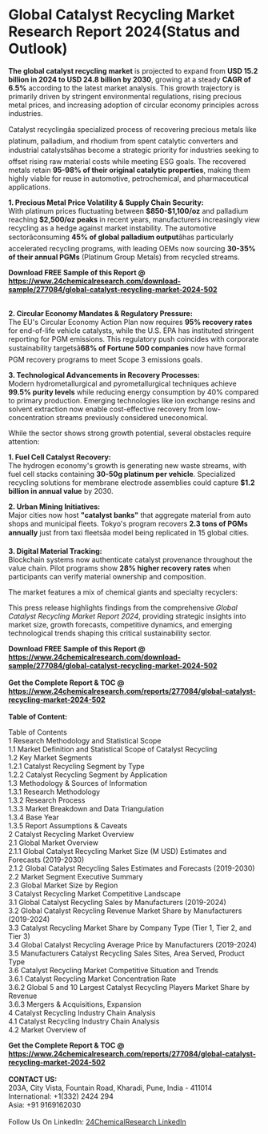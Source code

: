 <h1>Global Catalyst Recycling Market Research Report 2024(Status and Outlook)</h1><p><strong>The global catalyst recycling market</strong> is projected to expand from <strong>USD 15.2 billion in 2024 to USD 24.8 billion by 2030</strong>, growing at a steady <strong>CAGR of 6.5%</strong> according to the latest market analysis. This growth trajectory is primarily driven by stringent environmental regulations, rising precious metal prices, and increasing adoption of circular economy principles across industries.</p><p>Catalyst recyclingâa specialized process of recovering precious metals like platinum, palladium, and rhodium from spent catalytic converters and industrial catalystsâhas become a strategic priority for industries seeking to offset rising raw material costs while meeting ESG goals. The recovered metals retain <strong>95-98% of their original catalytic properties</strong>, making them highly viable for reuse in automotive, petrochemical, and pharmaceutical applications.</p><p><strong>1. Precious Metal Price Volatility &amp; Supply Chain Security:</strong><br>
With platinum prices fluctuating between <strong>$850-$1,100/oz</strong> and palladium reaching <strong>$2,500/oz peaks</strong> in recent years, manufacturers increasingly view recycling as a hedge against market instability. The automotive sectorâconsuming <strong>45% of global palladium output</strong>âhas particularly accelerated recycling programs, with leading OEMs now sourcing <strong>30-35% of their annual PGMs</strong> (Platinum Group Metals) from recycled streams.</p><div><b>Download FREE Sample of this Report @ 
            <a href="https://www.24chemicalresearch.com/download-sample/277084/global-catalyst-recycling-market-2024-502">
            https://www.24chemicalresearch.com/download-sample/277084/global-catalyst-recycling-market-2024-502</a></b></div><br><p><strong>2. Circular Economy Mandates &amp; Regulatory Pressure:</strong><br>
The EU's Circular Economy Action Plan now requires <strong>95% recovery rates</strong> for end-of-life vehicle catalysts, while the U.S. EPA has instituted stringent reporting for PGM emissions. This regulatory push coincides with corporate sustainability targetsâ<strong>68% of Fortune 500 companies</strong> now have formal PGM recovery programs to meet Scope 3 emissions goals.</p><p><strong>3. Technological Advancements in Recovery Processes:</strong><br>
Modern hydrometallurgical and pyrometallurgical techniques achieve <strong>99.5% purity levels</strong> while reducing energy consumption by 40% compared to primary production. Emerging technologies like ion exchange resins and solvent extraction now enable cost-effective recovery from low-concentration streams previously considered uneconomical.</p><p>While the sector shows strong growth potential, several obstacles require attention:</p><p><strong>1. Fuel Cell Catalyst Recovery:</strong><br>
The hydrogen economy's growth is generating new waste streams, with fuel cell stacks containing <strong>30-50g platinum per vehicle</strong>. Specialized recycling solutions for membrane electrode assemblies could capture <strong>$1.2 billion in annual value</strong> by 2030.</p><p><strong>2. Urban Mining Initiatives:</strong><br>
Major cities now host <strong>"catalyst banks"</strong> that aggregate material from auto shops and municipal fleets. Tokyo's program recovers <strong>2.3 tons of PGMs annually</strong> just from taxi fleetsâa model being replicated in 15 global cities.</p><p><strong>3. Digital Material Tracking:</strong><br>
Blockchain systems now authenticate catalyst provenance throughout the value chain. Pilot programs show <strong>28% higher recovery rates</strong> when participants can verify material ownership and composition.</p><p>The market features a mix of chemical giants and specialty recyclers:</p><p>This press release highlights findings from the comprehensive <em>Global Catalyst Recycling Market Report 2024</em>, providing strategic insights into market size, growth forecasts, competitive dynamics, and emerging technological trends shaping this critical sustainability sector.</p><div><b>Download FREE Sample of this Report @ 
            <a href="https://www.24chemicalresearch.com/download-sample/277084/global-catalyst-recycling-market-2024-502">
            https://www.24chemicalresearch.com/download-sample/277084/global-catalyst-recycling-market-2024-502</a></b></div><br><div><b>Get the Complete Report & TOC @ 
            <a href="https://www.24chemicalresearch.com/reports/277084/global-catalyst-recycling-market-2024-502">
            https://www.24chemicalresearch.com/reports/277084/global-catalyst-recycling-market-2024-502</a></b></div><br>
            <b>Table of Content:</b><p>Table of Contents<br />
1 Research Methodology and Statistical Scope<br />
1.1 Market Definition and Statistical Scope of Catalyst Recycling<br />
1.2 Key Market Segments<br />
1.2.1 Catalyst Recycling Segment by Type<br />
1.2.2 Catalyst Recycling Segment by Application<br />
1.3 Methodology & Sources of Information<br />
1.3.1 Research Methodology<br />
1.3.2 Research Process<br />
1.3.3 Market Breakdown and Data Triangulation<br />
1.3.4 Base Year<br />
1.3.5 Report Assumptions & Caveats<br />
2 Catalyst Recycling Market Overview<br />
2.1 Global Market Overview<br />
2.1.1 Global Catalyst Recycling Market Size (M USD) Estimates and Forecasts (2019-2030)<br />
2.1.2 Global Catalyst Recycling Sales Estimates and Forecasts (2019-2030)<br />
2.2 Market Segment Executive Summary<br />
2.3 Global Market Size by Region<br />
3 Catalyst Recycling Market Competitive Landscape<br />
3.1 Global Catalyst Recycling Sales by Manufacturers (2019-2024)<br />
3.2 Global Catalyst Recycling Revenue Market Share by Manufacturers (2019-2024)<br />
3.3 Catalyst Recycling Market Share by Company Type (Tier 1, Tier 2, and Tier 3)<br />
3.4 Global Catalyst Recycling Average Price by Manufacturers (2019-2024)<br />
3.5 Manufacturers Catalyst Recycling Sales Sites, Area Served, Product Type<br />
3.6 Catalyst Recycling Market Competitive Situation and Trends<br />
3.6.1 Catalyst Recycling Market Concentration Rate<br />
3.6.2 Global 5 and 10 Largest Catalyst Recycling Players Market Share by Revenue<br />
3.6.3 Mergers & Acquisitions, Expansion<br />
4 Catalyst Recycling Industry Chain Analysis<br />
4.1 Catalyst Recycling Industry Chain Analysis<br />
4.2 Market Overview of</p><div><b>Get the Complete Report & TOC @ 
            <a href="https://www.24chemicalresearch.com/reports/277084/global-catalyst-recycling-market-2024-502">
            https://www.24chemicalresearch.com/reports/277084/global-catalyst-recycling-market-2024-502</a></b></div><br><b>CONTACT US:</b><br>
            203A, City Vista, Fountain Road, Kharadi, Pune, India - 411014<br>
            International: +1(332) 2424 294<br>
            Asia: +91 9169162030 <br><br>
            Follow Us On LinkedIn: <a href="https://www.linkedin.com/company/24chemicalresearch/">24ChemicalResearch LinkedIn</a>